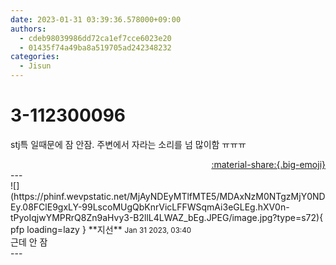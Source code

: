 ```yaml
---
date: 2023-01-31 03:39:36.578000+09:00
authors:
  - cdeb98039986dd72ca1ef7cce6023e20
  - 01435f74a49ba8a519705ad242348232
categories:
  - Jisun
---
```


# 3-112300096

<div class="post-container" markdown="1">
<div class="content-container md-sidebar__scrollwrap" markdown="1">

stj특 일때문에 잠 안잠. 주변에서 자라는 소리를 넘 많이함 ㅠㅠㅠ 

</div>
</div>

<div style="text-align: right;" markdown="1">
<a href="https://weverse.io/fromis9/fanpost/3-112300096" style="text-align: right;">:material-share:{.big-emoji}</a>
</div>
---

<div class="comments-container md-sidebar__scrollwrap" markdown="1">
<div class="comment" markdown="1">
<div class='id-container' markdown="1">
![](https://phinf.wevpstatic.net/MjAyNDEyMTlfMTE5/MDAxNzM0NTgzMjY0NDEy.08FClE9gxLY-99LscoMUgQbKnrVicLFFWSqmAi3eGLEg.hXV0n-tPyoIqjwYMPRrQ8Zn9aHvy3-B2llL4LWAZ_bEg.JPEG/image.jpg?type=s72){ pfp loading=lazy }
**<span class="artist">지선</span>** <small>Jan 31 2023, 03:40</small><br>
</div>
<div class='comment-body' markdown="1">
근데 안 잠
</div>
</div>
</div>
---
